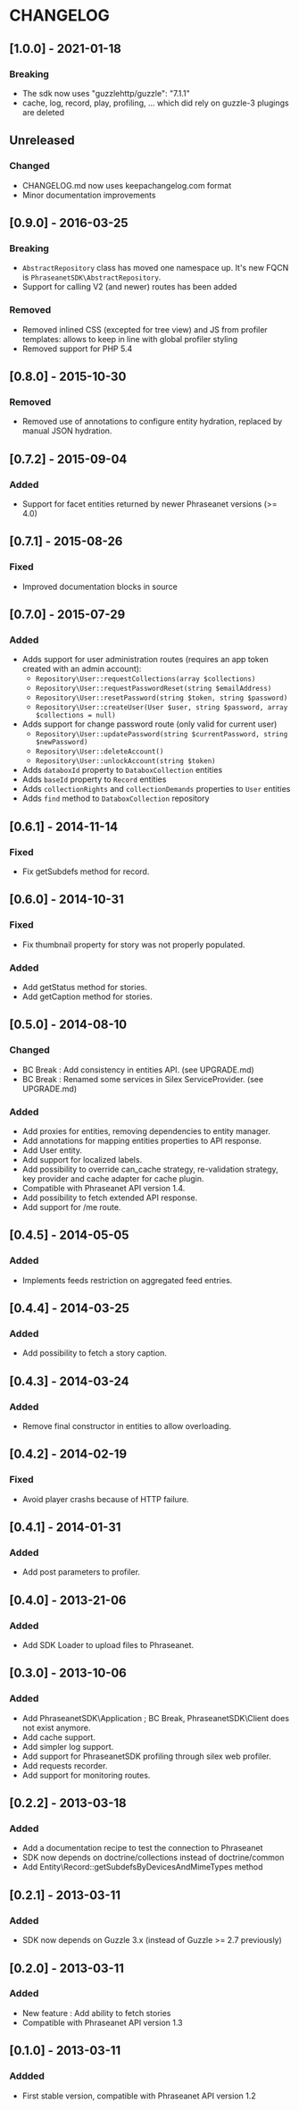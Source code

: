 # CHANGELOG

## [1.0.0] - 2021-01-18
### Breaking
  - The sdk now uses "guzzlehttp/guzzle": "7.1.1"
  - cache, log, record, play, profiling, ... which did rely on guzzle-3 plugings are deleted

## Unreleased
### Changed
  - CHANGELOG.md now uses keepachangelog.com format
  - Minor documentation improvements
  
## [0.9.0] - 2016-03-25
### Breaking
- `AbstractRepository` class has moved one namespace up. It's new FQCN is `PhraseanetSDK\AbstractRepository`.
- Support for calling V2 (and newer) routes has been added

### Removed
- Removed inlined CSS (excepted for tree view) and JS from profiler templates: allows to keep in line with global profiler styling
- Removed support for PHP 5.4
  
## [0.8.0] - 2015-10-30
### Removed
  - Removed use of annotations to configure entity hydration, replaced by manual JSON hydration.
  
## [0.7.2] - 2015-09-04
### Added
  - Support for facet entities returned by newer Phraseanet versions (>= 4.0)
  
## [0.7.1] - 2015-08-26
### Fixed
  - Improved documentation blocks in source
  
## [0.7.0] - 2015-07-29
### Added
  - Adds support for user administration routes (requires an app token created with an admin account):
    - `Repository\User::requestCollections(array $collections)`
    - `Repository\User::requestPasswordReset(string $emailAddress)`
    - `Repository\User::resetPassword(string $token, string $password)`
    - `Repository\User::createUser(User $user, string $password, array $collections = null)`
  - Adds support for change password route (only valid for current user)
    - `Repository\User::updatePassword(string $currentPassword, string $newPassword)`
    - `Repository\User::deleteAccount()`
    - `Repository\User::unlockAccount(string $token)`
  - Adds `databoxId` property to `DataboxCollection` entities
  - Adds `baseId` property to `Record` entities
  - Adds `collectionRights` and `collectionDemands` properties to `User` entities
  - Adds `find` method to `DataboxCollection` repository
  

## [0.6.1] - 2014-11-14
### Fixed
  - Fix getSubdefs method for record.
    
## [0.6.0] - 2014-10-31
### Fixed
  - Fix thumbnail property for story was not properly populated.
  
### Added
  - Add getStatus method for stories.
  - Add getCaption method for stories.

## [0.5.0] - 2014-08-10
### Changed
  - BC Break : Add consistency in entities API. (see UPGRADE.md)
  - BC Break : Renamed some services in Silex ServiceProvider. (see UPGRADE.md)

### Added
  - Add proxies for entities, removing dependencies to entity manager.
  - Add annotations for mapping entities properties to API response.
  - Add User entity.
  - Add support for localized labels.
  - Add possibility to override can_cache strategy, re-validation strategy, key provider and
    cache adapter for cache plugin.
  - Compatible with Phraseanet API version 1.4.
  - Add possibility to fetch extended API response.
  - Add support for /me route.

## [0.4.5] - 2014-05-05
### Added
  - Implements feeds restriction on aggregated feed entries.

## [0.4.4] - 2014-03-25
### Added
  - Add possibility to fetch a story caption.

## [0.4.3] - 2014-03-24
### Added
  - Remove final constructor in entities to allow overloading.

## [0.4.2] - 2014-02-19
### Fixed
  - Avoid player crashs because of HTTP failure.

## [0.4.1] - 2014-01-31
### Added
  - Add post parameters to profiler.

## [0.4.0] - 2013-21-06
### Added
  - Add SDK Loader to upload files to Phraseanet.

## [0.3.0] - 2013-10-06
### Added
  - Add PhraseanetSDK\Application ; BC Break, PhraseanetSDK\Client does not
    exist anymore.
  - Add cache support.
  - Add simpler log support.
  - Add support for PhraseanetSDK profiling through silex web profiler.
  - Add requests recorder.
  - Add support for monitoring routes.

## [0.2.2] - 2013-03-18
### Added
  - Add a documentation recipe to test the connection to Phraseanet
  - SDK now depends on doctrine/collections instead of doctrine/common
  - Add Entity\Record::getSubdefsByDevicesAndMimeTypes method

## [0.2.1] - 2013-03-11
### Added
  - SDK now depends on Guzzle 3.x (instead of Guzzle >= 2.7 previously)

## [0.2.0] - 2013-03-11
### Added
  - New feature : Add ability to fetch stories
  - Compatible with Phraseanet API version 1.3

## [0.1.0] - 2013-03-11
### Addded
  - First stable version, compatible with Phraseanet API version 1.2
